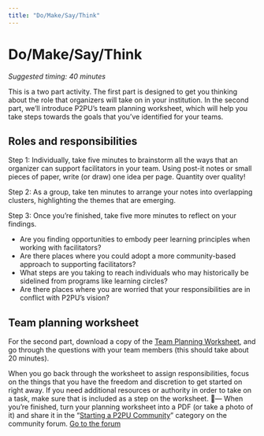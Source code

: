 ```yaml
---
title: "Do/Make/Say/Think"
---
```

# Do/Make/Say/Think

*Suggested timing: 40 minutes* 

This is a two part activity. The first part is designed to get you thinking about the role that organizers will take on in your institution. In the second part, we’ll introduce P2PU’s team planning worksheet, which will help you take steps towards the goals that you’ve identified for your teams.
## Roles and responsibilities
Step 1: Individually, take five minutes to brainstorm all the ways that an organizer can support facilitators in your team. Using post-it notes or small pieces of paper, write (or draw) one idea per page. Quantity over quality!

Step 2: As a group, take ten minutes to arrange your notes into overlapping clusters, highlighting the themes that are emerging.

Step 3: Once you’re finished, take five more minutes to reflect on your findings.
- Are you finding opportunities to embody peer learning principles when working with facilitators?
- Are there places where you could adopt a more community-based approach to supporting facilitators?
- What steps are you taking to reach individuals who may historically be sidelined from programs like learning circles?
- Are there places where you are worried that your responsibilities are in conflict with P2PU’s vision?


## Team planning worksheet
For the second part, download a copy of the [Team Planning Worksheet](https://community.p2pu.org/t/team-planning-worksheet-for-your-p2pu-community/2783 ), and go through the questions with your team members (this should take about 20 minutes).

When you go back through the worksheet to assign responsibilities, focus on the things that you have the freedom and discretion to get started on right away.  If you need additional resources or authority in order to take on a task, make sure that is included as a step on the worksheet.
🧶— When you’re finished, turn your planning worksheet into a PDF (or take a photo of it) and share it in the “[Starting a P2PU Community](https://community.p2pu.org/c/communities/building-a-p2pu-community)” category on the community forum. 
<a class="btn btn-primary" href="https://community.p2pu.org/c/communities/building-a-p2pu-community">Go to the forum</a>
